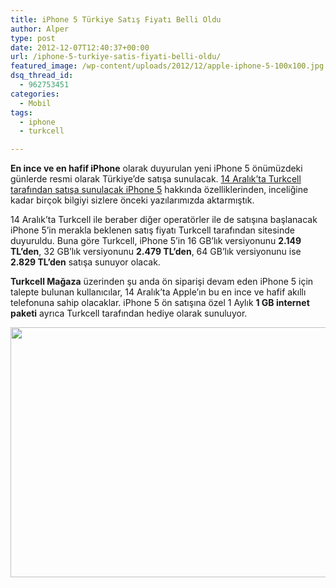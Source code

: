 ```yaml
---
title: iPhone 5 Türkiye Satış Fiyatı Belli Oldu
author: Alper
type: post
date: 2012-12-07T12:40:37+00:00
url: /iphone-5-turkiye-satis-fiyati-belli-oldu/
featured_image: /wp-content/uploads/2012/12/apple-iphone-5-100x100.jpg
dsq_thread_id:
  - 962753451
categories:
  - Mobil
tags:
  - iphone
  - turkcell

---
```

**En ince ve en hafif iPhone** olarak duyurulan yeni iPhone 5 önümüzdeki günlerde resmi olarak Türkiye&#8217;de satışa sunulacak. [14 Aralık&#8217;ta Turkcell tarafından satışa sunulacak iPhone 5][1] hakkında özelliklerinden, inceliğine kadar birçok bilgiyi sizlere önceki yazılarımızda aktarmıştık.

14 Aralık&#8217;ta Turkcell ile beraber diğer operatörler ile de satışına başlanacak iPhone 5&#8217;in merakla beklenen satış fiyatı Turkcell tarafından sitesinde duyuruldu. Buna göre Turkcell, iPhone 5&#8217;in 16 GB’lık versiyonunu **2.149 TL’den**, 32 GB’lık versiyonunu **2.479 TL’den**, 64 GB’lık versiyonunu ise **2.829 TL’den** satışa sunuyor olacak.

**Turkcell Mağaza** üzerinden şu anda ön siparişi devam eden iPhone 5 için talepte bulunan kullanıcılar, 14 Aralık&#8217;ta Apple&#8217;ın bu en ince ve hafif akıllı telefonuna sahip olacaklar. iPhone 5 ön satışına özel 1 Aylık **1 GB internet paketi** ayrıca Turkcell tarafından hediye olarak sunuluyor.

<img class="aligncenter size-full wp-image-9688" title="apple-iphone-5" src="https://www.murekkep.org/wp-content/uploads/2012/12/apple-iphone-5.jpg" alt="" width="600" height="400" srcset="https://www.murekkep.org/wp-content/uploads/2012/12/apple-iphone-5.jpg 600w, https://www.murekkep.org/wp-content/uploads/2012/12/apple-iphone-5-400x266.jpg 400w, https://www.murekkep.org/wp-content/uploads/2012/12/apple-iphone-5-50x33.jpg 50w, https://www.murekkep.org/wp-content/uploads/2012/12/apple-iphone-5-125x83.jpg 125w, https://www.murekkep.org/wp-content/uploads/2012/12/apple-iphone-5-300x200.jpg 300w, https://www.murekkep.org/wp-content/uploads/2012/12/apple-iphone-5-457x305.jpg 457w" sizes="(max-width: 600px) 100vw, 600px" />

 [1]: https://www.murekkep.org/iphone-5-turkiye-cikis-tarihi-belli-oldu-iphone-5-14-aralikta-turkcellde-9566 "iPhone 5 çıkış tarihi"